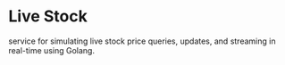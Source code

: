 # Live Stock 
service for simulating live stock price queries, updates, and streaming in real-time using Golang.

